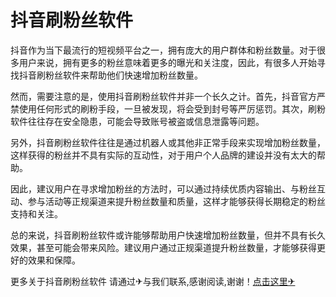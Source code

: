 # 抖音刷粉丝软件

抖音作为当下最流行的短视频平台之一，拥有庞大的用户群体和粉丝数量。对于很多用户来说，拥有更多的粉丝意味着更多的曝光和关注度，因此，有很多人开始寻找抖音刷粉丝软件来帮助他们快速增加粉丝数量。

然而，需要注意的是，使用抖音刷粉丝软件并非一个长久之计。首先，抖音官方严禁使用任何形式的刷粉手段，一旦被发现，将会受到封号等严厉惩罚。其次，刷粉软件往往存在安全隐患，可能会导致账号被盗或信息泄露等问题。

另外，抖音刷粉丝软件往往是通过机器人或其他非正常手段来实现增加粉丝数量，这样获得的粉丝并不具有实际的互动性，对于用户个人品牌的建设并没有太大的帮助。

因此，建议用户在寻求增加粉丝的方法时，可以通过持续优质内容输出、与粉丝互动、参与活动等正规渠道来提升粉丝数量和质量，这样才能够获得长期稳定的粉丝支持和关注。

总的来说，抖音刷粉丝软件或许能够帮助用户快速增加粉丝数量，但并不具有长久效果，甚至可能会带来风险。建议用户通过正规渠道提升粉丝数量，才能够获得更好的效果和保障。

更多关于抖音刷粉丝软件 请通过✈与我们联系,感谢阅读,谢谢！[点击这里✈](https://t.me/lm66bot)